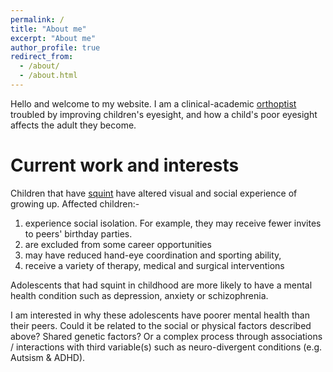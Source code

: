 ```yaml
---
permalink: /
title: "About me"
excerpt: "About me"
author_profile: true
redirect_from: 
  - /about/
  - /about.html
---
```


Hello and welcome to my website. I am a clinical-academic [orthoptist](https://www.orthoptics.org.uk/) troubled by improving children's eyesight, and how a child's poor eyesight affects the adult they become.

Current work and interests
======
Children that have [squint](https://www.nhs.uk/conditions/squint/) have altered visual and social experience of growing up. Affected children:-
1. experience social isolation. For example, they may receive fewer invites to peers' birthday parties.
1. are excluded from some career opportunities
1. may have reduced hand-eye coordination and sporting ability, 
1. receive a variety of therapy, medical and surgical interventions

Adolescents that had squint in childhood are more likely to have a mental health condition such as depression, anxiety or schizophrenia. 

I am interested in why these adolescents have poorer mental health than their peers. Could it be related to the social or physical factors described above? Shared genetic factors? Or a complex process through associations  / interactions with third variable(s) such as neuro-divergent conditions (e.g. Autsism & ADHD).